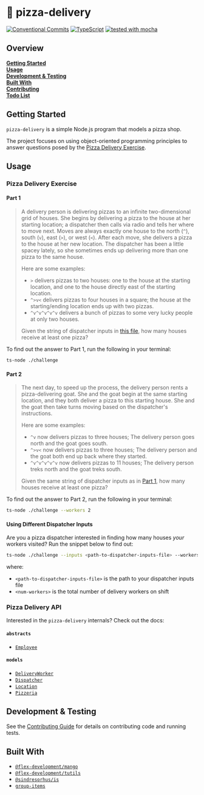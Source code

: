 # :pizza: pizza-delivery

[![Conventional Commits](https://img.shields.io/badge/Conventional%20Commits-1.0.0-yellow.svg)](https://conventionalcommits.org)
[![TypeScript](https://badgen.net/badge/-/typescript?icon=typescript&label)](https://typescriptlang.org)
[![tested with mocha](https://img.shields.io/badge/tested%20with-mocha-brown?color=8d684b)](https://mochajs.org)

## Overview

**[Getting Started](#getting-started)**  
**[Usage](#usage)**  
**[Development & Testing](#development-and-testing)**  
**[Built With](#built-with)**  
**[Contributing](CONTRIBUTING.md)**  
**[Todo List](TODO.md)**

## Getting Started

`pizza-delivery` is a simple Node.js program that models a pizza shop.

The project focuses on using object-oriented programming principles to answer
questions posed by the [Pizza Delivery Exercise][5].

## Usage

### Pizza Delivery Exercise

#### Part 1

> A delivery person is delivering pizzas to an infinite two-dimensional grid of
> houses. She begins by delivering a pizza to the house at her starting
> location; a dispatcher then calls via radio and tells her where to move next.
> Moves are always exactly one house to the north (`^`), south (`v`), east
> (`>`), or west (`<`). After each move, she delivers a pizza to the house at
> her new location. The dispatcher has been a little spacey lately, so she
> sometimes ends up delivering more than one pizza to the same house.
>
> Here are some examples:
>
> - `>` delivers pizzas to two houses: one to the house at the starting
>   location, and one to the house directly east of the starting location.
> - `^>v<` delivers pizzas to four houses in a square; the house at the
>   starting/ending location ends up with two pizzas.
> - `^v^v^v^v^v` delivers a bunch of pizzas to some very lucky people at only
>   two houses.
>
> Given the string of dispatcher inputs in [this file][6], how many houses
> receive at least one pizza?

To find out the answer to Part 1, run the following in your terminal:

```zsh
ts-node ./challenge
```

#### Part 2

> The next day, to speed up the process, the delivery person rents a
> pizza-delivering goat. She and the goat begin at the same starting location,
> and they both deliver a pizza to this starting house. She and the goat then
> take turns moving based on the dispatcher's instructions.
>
> Here are some examples:
>
> - `^v` now delivers pizzas to three houses; The delivery person goes north and
>   the goat goes south.
> - `^>v<` now delivers pizzas to three houses; The delivery person and the goat
>   both end up back where they started.
> - `^v^v^v^v^v` now delivers pizzas to 11 houses; The delivery person treks
>   north and the goat treks south.
>
> Given the same string of dispatcher inputs as in [Part 1](#part-1), how many
> houses receive at least one pizza?

To find out the answer to Part 2, run the following in your terminal:

```zsh
ts-node ./challenge --workers 2
```

#### Using Different Dispatcher Inputs

Are you a pizza dispatcher interested in finding how many houses _your_ workers
visited? Run the snippet below to find out:

```zsh
ts-node ./challenge --inputs <path-to-dispatcher-inputs-file> --workers <num-workers>
```

where:

- `<path-to-dispatcher-inputs-file>` is the path to your dispatcher inputs file
- `<num-workers>` is the total number of delivery workers on shift

### Pizza Delivery API

Interested in the `pizza-delivery` internals? Check out the docs:

#### `abstracts`

- [`Employee`](src/abstracts/employee.abstract.ts)

#### `models`

- [`DeliveryWorker`](src/models/delivery-worker.model.ts)
- [`Dispatcher`](src/models/dispatcher.model.ts)
- [`Location`](src/models/location.model.ts)
- [`Pizzeria`](src/models/pizzeria.model.ts)

## Development & Testing

See the [Contributing Guide](CONTRIBUTING.md) for details on contributing code
and running tests.

## Built With

- [`@flex-development/mango`][1]
- [`@flex-development/tutils`][2]
- [`@sindresorhus/is`][3]
- [`group-items`][4]

[1]: https://github.com/flex-development/mango
[2]: https://github.com/flex-development/tutils
[3]: https://github.com/sindresorhus/is
[4]: https://github.com/meyfa/group-items
[5]: #pizza-delivery-exercise
[6]: ./__fixtures__/dispatcher-inputs.txt
